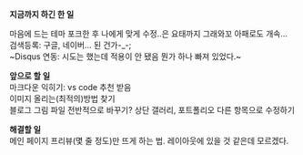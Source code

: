 **지금까지 하긴 한 일**  

마음에 드는 테마 포크한 후 나에게 맞게 수정..은 요태까지 그래와꼬 아패로도 개속…  
검색등록: 구글, 네이버... 된 건가-_-;  
~Disqus 연동: 시도는 했는데 적용이 안 됐음 뭔가 하나 빠져 있었다.~  
  
**앞으로 할 일**   
마크다운 익히기: vs code 추천 받음  
이미지 올리는(최적의)방법 찾기   
블로그 그림 파일 전반적으로 바꾸기? 상단 갤러리, 포트폴리오 다른 항목으로 수정하기  
  
**해결할 일**  
메인 페이지 프리뷰(몇 줄 정도)만 뜨게 하는 법. 레이아웃에 있을 것 같은데 모르겠다.
